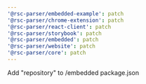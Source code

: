 ```yaml
---
'@rsc-parser/embedded-example': patch
'@rsc-parser/chrome-extension': patch
'@rsc-parser/react-client': patch
'@rsc-parser/storybook': patch
'@rsc-parser/embedded': patch
'@rsc-parser/website': patch
'@rsc-parser/core': patch
---
```


Add "repository" to /embedded package.json
